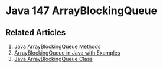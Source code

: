 # Java 147 ArrayBlockingQueue

## Related Articles
1. [Java ArrayBlockingQueue Methods](https://www.ruoxue.org/java-147-java-arrayblockingqueue-methods/)
2. [ArrayBlockingQueue in Java with Examples](https://www.ruoxue.org/java-147-arrayblockingqueue-in-java-with-examples/)
3. [Java ArrayBlockingQueue Class](https://www.ruoxue.org/java-147-java-arrayblockingqueue-class/)
